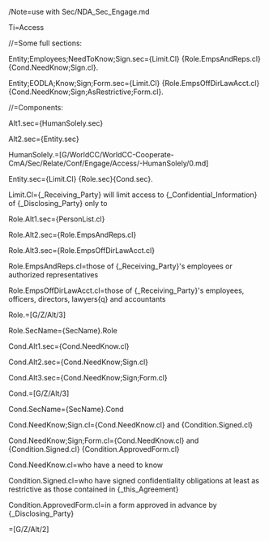 /Note=use with Sec/NDA_Sec_Engage.md

Ti=Access

//=Some full sections:

Entity;Employees;NeedToKnow;Sign.sec={Limit.Cl} {Role.EmpsAndReps.cl}{Cond.NeedKnow;Sign.cl}.

Entity;EODLA;Know;Sign;Form.sec={Limit.Cl} {Role.EmpsOffDirLawAcct.cl}{Cond.NeedKnow;Sign;AsRestrictive;Form.cl}.

//=Components:

Alt1.sec={HumanSolely.sec}

Alt2.sec={Entity.sec}

HumanSolely.=[G/WorldCC/WorldCC-Cooperate-CmA/Sec/Relate/Conf/Engage/Access/-HumanSolely/0.md]

Entity.sec={Limit.Cl} {Role.sec}{Cond.sec}.

Limit.Cl={_Receiving_Party} will limit access to {_Confidential_Information} of {_Disclosing_Party} only to 

Role.Alt1.sec={PersonList.cl}

Role.Alt2.sec={Role.EmpsAndReps.cl}

Role.Alt3.sec={Role.EmpsOffDirLawAcct.cl}

Role.EmpsAndReps.cl=those of {_Receiving_Party}'s employees or authorized representatives 

Role.EmpsOffDirLawAcct.cl=those of {_Receiving_Party}'s employees, officers, directors, lawyers{q} and accountants 

Role.=[G/Z/Alt/3]

Role.SecName={SecName}.Role

Cond.Alt1.sec={Cond.NeedKnow.cl}

Cond.Alt2.sec={Cond.NeedKnow;Sign.cl}

Cond.Alt3.sec={Cond.NeedKnow;Sign;Form.cl}

Cond.=[G/Z/Alt/3]

Cond.SecName={SecName}.Cond

Cond.NeedKnow;Sign.cl={Cond.NeedKnow.cl} and {Condition.Signed.cl}

Cond.NeedKnow;Sign;Form.cl={Cond.NeedKnow.cl} and {Condition.Signed.cl} {Condition.ApprovedForm.cl}

Cond.NeedKnow.cl=who have a need to know

Condition.Signed.cl=who have signed confidentiality obligations at least as restrictive as those contained in {_this_Agreement}

Condition.ApprovedForm.cl=in a form approved in advance by {_Disclosing_Party}

=[G/Z/Alt/2]
